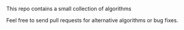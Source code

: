 This repo contains a small collection of algorithms

Feel free to send pull requests for alternative algorithms or bug fixes.
